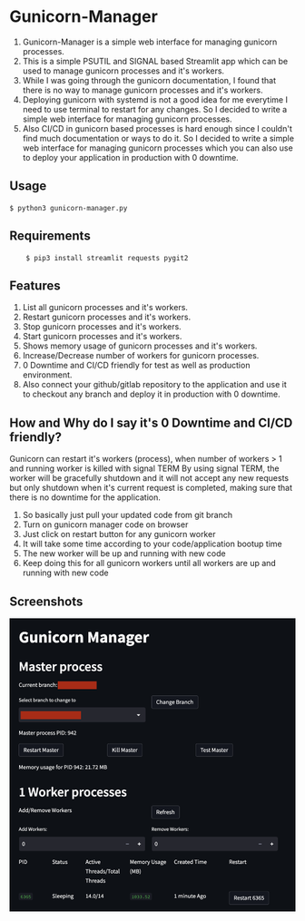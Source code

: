 # Gunicorn-Manager

1. Gunicorn-Manager is a simple web interface for managing gunicorn processes.
2. This is a simple PSUTIL and SIGNAL based Streamlit app which can be used to manage gunicorn processes and it's workers.
3. While I was going through the gunicorn documentation, I found that there is no way to manage gunicorn processes and it's workers.
4. Deploying gunicorn with systemd is not a good idea for me everytime I need to use terminal to restart for any changes. So I decided to write a simple web interface for managing gunicorn processes.
5. Also CI/CD in gunicorn based processes is hard enough since I couldn't find much documentation or ways to do it. So I decided to write a simple web interface for managing gunicorn processes which you can also use to deploy your application in production with 0 downtime.


## Usage

    $ python3 gunicorn-manager.py

## Requirements
    
        $ pip3 install streamlit requests pygit2

## Features

1. List all gunicorn processes and it's workers.
2. Restart gunicorn processes and it's workers.
3. Stop gunicorn processes and it's workers.
4. Start gunicorn processes and it's workers.
5. Shows memory usage of gunicorn processes and it's workers.
6. Increase/Decrease number of workers for gunicorn processes.
7. 0 Downtime and CI/CD friendly for test as well as production environment.
8. Also connect your github/gitlab repository to the application and use it to checkout any branch and deploy it in production with 0 downtime.


## How and Why do I say it's 0 Downtime and CI/CD friendly?

Gunicorn can restart it's workers (process), when number of workers > 1 and running worker is killed with signal TERM
By using signal TERM, the worker will be gracefully shutdown and it will not accept any new requests but only shutdown when it's current request is completed, making sure that there is no downtime for the application.


1. So basically just pull your updated code from git branch
2. Turn on gunicorn manager code on browser
3. Just click on restart button for any gunicorn worker
4. It will take some time according to your code/application bootup time
5. The new worker will be up and running with new code
6. Keep doing this for all gunicorn workers until all workers are up and running with new code

## Screenshots

![Gunicorn-Manager](
https://raw.githubusercontent.com/leetanshaj/Gunicorn-Manager/main/gunicorn-manager.png)
